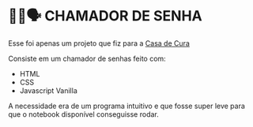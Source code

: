 # 👩‍💻🗣 CHAMADOR DE SENHA

Esse foi apenas um projeto que fiz para a [Casa de Cura](https://centrocasadecura.com.br)

Consiste em um chamador de senhas feito com:
- HTML
- CSS
- Javascript Vanilla

A necessidade era de um programa intuitivo e que fosse super leve para que o notebook disponível conseguisse rodar.
